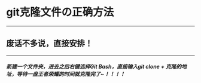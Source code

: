 # git克隆文件の正确方法  
* * *
## 废话不多说，直接安排！  
- - -
##### 新建一个文件夹，进去之后右键选择Git Bash，直接输入git clone + 克隆的地址，等待一盘王者荣耀的时间就克隆完了~！！！！